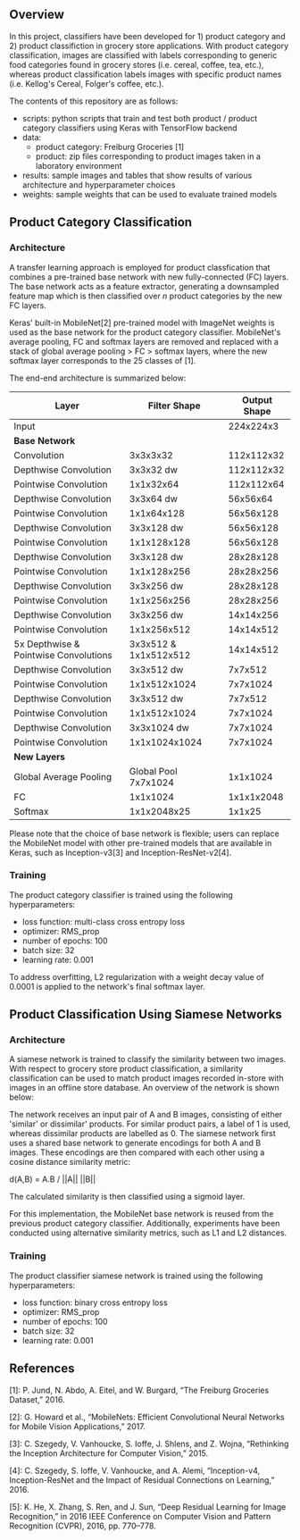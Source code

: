 
## Overview
In this project, classifiers have been developed for 1) product category and 2) product classifiction in grocery store applications. With product category classification, images are classified with labels corresponding to generic food categories found in grocery stores (i.e. cereal, coffee, tea, etc.), whereas product classification labels images with specific product names (i.e. Kellog's Cereal, Folger's coffee, etc.).

The contents of this repository are as follows:
- scripts: python scripts that train and test both product / product category classifiers using Keras with TensorFlow backend
- data: 
  - product category: Freiburg Groceries [1]
  - product: zip files corresponding to product images taken in a laboratory environment 
- results: sample images and tables that show results of various architecture and hyperparameter choices
- weights: sample weights that can be used to evaluate trained models

## Product Category Classification
### Architecture
A transfer learning approach is employed for product classfication that combines a pre-trained base network with new fully-connected (FC) layers. The base network acts as a feature extractor, generating a downsampled feature map which is then classified over *n* product categories by the new FC layers.

Keras' built-in MobileNet[2] pre-trained model with ImageNet weights is used as the base network for the product category classifier. MobileNet's average pooling, FC and softmax layers are removed and replaced with a stack of global average pooling > FC > softmax layers, where the new softmax layer corresponds to the 25 classes of [1].

The end-end architecture is summarized below:

| Layer | Filter Shape | Output Shape |
| ----  |--------------|--------------|
|Input  |             |224x224x3|
|**Base Network**| | |
|Convolution|3x3x3x32 |112x112x32|
|Depthwise Convolution|3x3x32 dw |112x112x32|
|Pointwise Convolution|1x1x32x64 |112x112x64|
|Depthwise Convolution|3x3x64 dw |56x56x64|
|Pointwise Convolution|1x1x64x128 |56x56x128|
|Depthwise Convolution|3x3x128 dw |56x56x128|
|Pointwise Convolution|1x1x128x128 |56x56x128|
|Depthwise Convolution|3x3x128 dw  |28x28x128|
|Pointwise Convolution|1x1x128x256 |28x28x256|
|Depthwise Convolution|3x3x256 dw  |28x28x128|
|Pointwise Convolution|1x1x256x256 |28x28x256|
|Depthwise Convolution|3x3x256 dw  |14x14x256|
|Pointwise Convolution|1x1x256x512 |14x14x512|
|5x Depthwise & Pointwise Convolutions|3x3x512 & 1x1x512x512 |14x14x512|
|Depthwise Convolution|3x3x512 dw  |7x7x512|
|Pointwise Convolution|1x1x512x1024 |7x7x1024|
|Depthwise Convolution|3x3x512 dw   |7x7x512|
|Pointwise Convolution|1x1x512x1024 |7x7x1024|
|Depthwise Convolution|3x3x1024 dw   |7x7x1024|
|Pointwise Convolution|1x1x1024x1024 |7x7x1024|
|**New Layers** | | |
|Global Average Pooling|Global Pool 7x7x1024|1x1x1024|
|FC|1x1x1024|1x1x1x2048|1x1x2048|
|Softmax|1x1x2048x25|1x1x25|

Please note that the choice of base network is flexible; users can replace the MobileNet model with other pre-trained models that are available in Keras, such as Inception-v3[3] and Inception-ResNet-v2[4].

### Training
The product category classifier is trained using the following hyperparameters: 

- loss function: multi-class cross entropy loss
- optimizer: RMS_prop
- number of epochs: 100
- batch size: 32
- learning rate: 0.001

To address overfitting, L2 regularization with a weight decay value of 0.0001 is applied to the network's final softmax layer.

## Product Classification Using Siamese Networks
### Architecture
A siamese network is trained to classify the similarity between two images. With respect to grocery store product classification, a similarity classification can be used to match product images recorded in-store with images in an offline store database. An overview of the network is shown below:

The network receives an input pair of A and B images, consisting of either 'similar' or dissimilar' products. For similar product pairs, a label of 1 is used, whereas dissimilar products are labelled as 0. The siamese network first uses a shared base network to generate encodings for both A and B images. These encodings are then compared with each other using a cosine distance similarity metric: 

d(A,B) = A.B / ||A|| ||B||

The calculated similarity is then classified using a sigmoid layer. 

For this implementation, the MobileNet base network is reused from the previous product category classifier. Additionally, experiments have been conducted using alternative similarity metrics, such as L1 and L2 distances.


### Training
The product classifier siamese network is trained using the following hyperparameters: 

- loss function: binary cross entropy loss
- optimizer: RMS_prop
- number of epochs: 100
- batch size: 32
- learning rate: 0.001

## References
[1]: P. Jund, N. Abdo, A. Eitel, and W. Burgard, “The Freiburg Groceries Dataset,” 2016.

[2]: G. Howard et al., “MobileNets: Efficient Convolutional Neural Networks for Mobile
Vision Applications,” 2017.

[3]: C. Szegedy, V. Vanhoucke, S. Ioffe, J. Shlens, and Z. Wojna, “Rethinking the Inception
Architecture for Computer Vision,” 2015.

[4]: C. Szegedy, S. Ioffe, V. Vanhoucke, and A. Alemi, “Inception-v4, Inception-ResNet and
the Impact of Residual Connections on Learning,” 2016.

[5]: K. He, X. Zhang, S. Ren, and J. Sun, “Deep Residual Learning for Image Recognition,” in
2016 IEEE Conference on Computer Vision and Pattern Recognition (CVPR), 2016, pp.
770–778.
